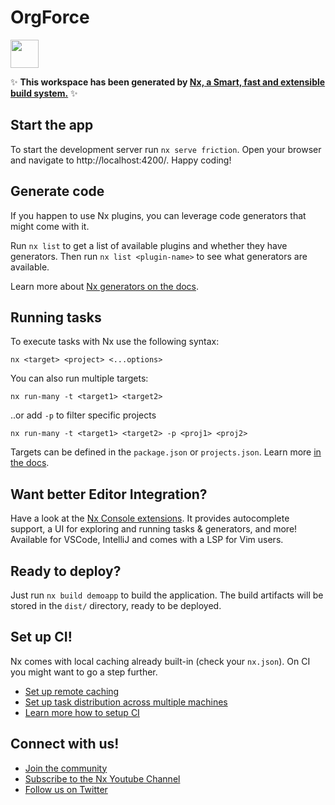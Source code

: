 # OrgForce

<a alt="Nx logo" href="https://nx.dev" target="_blank" rel="noreferrer"><img src="https://raw.githubusercontent.com/nrwl/nx/master/images/nx-logo.png" width="45"></a>

✨ **This workspace has been generated by
[Nx, a Smart, fast and extensible build system.](https://nx.dev)** ✨

## Start the app

To start the development server run `nx serve friction`. Open your browser and
navigate to http://localhost:4200/. Happy coding!

## Generate code

If you happen to use Nx plugins, you can leverage code generators that might
come with it.

Run `nx list` to get a list of available plugins and whether they have
generators. Then run `nx list <plugin-name>` to see what generators are
available.

Learn more about
[Nx generators on the docs](https://nx.dev/plugin-features/use-code-generators).

## Running tasks

To execute tasks with Nx use the following syntax:

```
nx <target> <project> <...options>
```

You can also run multiple targets:

```
nx run-many -t <target1> <target2>
```

..or add `-p` to filter specific projects

```
nx run-many -t <target1> <target2> -p <proj1> <proj2>
```

Targets can be defined in the `package.json` or `projects.json`. Learn more
[in the docs](https://nx.dev/core-features/run-tasks).

## Want better Editor Integration?

Have a look at the [Nx Console extensions](https://nx.dev/nx-console). It
provides autocomplete support, a UI for exploring and running tasks &
generators, and more! Available for VSCode, IntelliJ and comes with a LSP for
Vim users.

## Ready to deploy?

Just run `nx build demoapp` to build the application. The build artifacts will
be stored in the `dist/` directory, ready to be deployed.

## Set up CI!

Nx comes with local caching already built-in (check your `nx.json`). On CI you
might want to go a step further.

- [Set up remote caching](https://nx.dev/core-features/share-your-cache)
- [Set up task distribution across multiple machines](https://nx.dev/core-features/distribute-task-execution)
- [Learn more how to setup CI](https://nx.dev/recipes/ci)

## Connect with us!

- [Join the community](https://nx.dev/community)
- [Subscribe to the Nx Youtube Channel](https://www.youtube.com/@nxdevtools)
- [Follow us on Twitter](https://twitter.com/nxdevtools)
